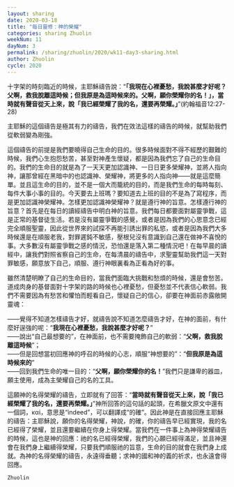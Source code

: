 ```yaml
---
layout: sharing
date: 2020-03-18
title: "每日靈修：神的榮耀"
categories: sharing Zhuolin
weekNum: 11
dayNum: 3
permalink: /sharing/zhuolin/2020/wk11-day3-sharing.html
author: Zhuolin
cycle: 2020
---
```


十字架的時刻臨近的時候，主耶穌禱告說：“**「我現在心裡憂愁，我說甚麼才好呢？父啊，救我脫離這時候；但我原是為這時候來的。父啊，願你榮耀你的名！」，當時就有聲音從天上來，說「我已經榮耀了我的名，還要再榮耀。」**”(約翰福音12:27-28)  

主耶穌的這個禱告是極其有力的禱告，我們在效法這樣的禱告的時候，就幫助我們從軟弱變為剛強。  

這個禱告的前提是我們要曉得自己生命的目的。很多時候面對不得不經歷的艱難的時候，我們心生抱怨愁苦，甚至對神產生懷疑，都是因為我們忘了自己的生命目的。我們的生命目的就是為了一天天更加認識神、一日日更多榮耀神，並將人指向神，讓那曾經在黑暗中的也認識神、榮耀神，將更多的人指向神——就是這麼簡單。並且這生命的目的，並不是一個大而籠統的目的，而是我們生命的每時每刻、每件大事小事的目的。今天要去上班嗎？要知道去上班的目的不是為了寫程序，而是更加認識神榮耀神。怎樣更加認識神榮耀神？就是遵行神的旨意。怎樣遵行神的旨意？首先是在每日的讀經禱告中明白神的旨意。我們每日都要面對屬靈爭戰，這是正常的基督徒生活。若是沒有屬靈爭戰的感覺，或者是因為我們的心思意念已經完全順服聖靈，因此從世界來的試探不再能引誘出罪的私慾，或者是因為我們大多時候還是在順服老我，對罪遲鈍不敏感，壓根兒沒有意識到自己還在做神不喜悅的事。大多數沒有屬靈爭戰之感的情況，恐怕還是落入第二種情況吧！在每早晨的讀經中，讓我們對照省察自己的生命，在每清晨的禱告中，求聖靈幫助我們這一天對罪敏感，願意放下自己，順服、遵行神眼裏看為正看為好的事。  

雖然清楚明瞭了自己的生命目的，當我們面臨大挑戰和愁煩的時候，還是會愁苦。道成肉身的基督面對十字架的路的時候也心裡憂愁，但憂愁並不代表信心軟弱。我們不需要因為有愁苦和懼怕而輕看自己，懷疑自己的信心，卻要在神面前赤露敞開靈魂：  

——覺得不知道怎樣禱告才好，就禱告說不知道怎麼禱告才好，在神的面前，有什麼好逞強的呢：“**我現在心裡憂愁，我說甚麼才好呢？**”  
——說出“自己最想要的”，在神面前，也不需要掩飾自己的軟弱：“**父啊，救我脫離這時候**”；  
——但是回想當初回應神的呼召的時候的心志，順服“神想要的”：“**但我原是為這時候來的**”  
——回到我們生命的唯一目的：“**父啊，願你榮耀你的名！**”我們只是謙卑的器皿，願主使用，成為主榮耀自己的名的工具。  

這願神的名得榮耀的禱告，立即就有了回答：“**當時就有聲音從天上來，說「我已經榮耀了我的名，還要再榮耀。」**”神所回答的這句話的起頭，在希臘文原文中還有一個詞，καί，意思是“indeed”，可以翻譯成“的確”。因此神是在直接回應主耶穌的禱告：主耶穌說，願你的名得榮耀，神說，的確，你的禱告早已經實現，我的名已經得了榮耀，並且還要繼續在你身上得榮耀。當我們在一件事上為神得榮耀禱告的時候，這也是神的回應：祂的名已經得榮耀，我們的心願已經得滿足，並且神還會在我們身上繼續得榮耀，只要我們順服祂的旨意，生命的目的就會在我們身上成就。為神的名得榮耀的禱告，永遠得垂聽；求神的國和神的義的祈求，也永遠會得回應。  

`Zhuolin`  

